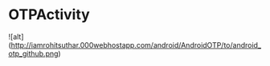 # OTPActivity

![alt] (http://iamrohitsuthar.000webhostapp.com/android/AndroidOTP/to/android_otp_github.png)
